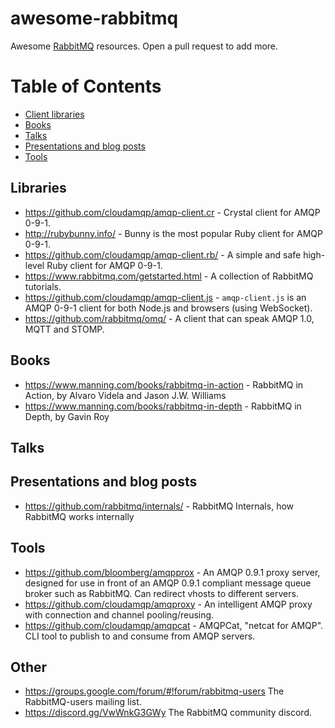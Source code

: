 # awesome-rabbitmq

Awesome [RabbitMQ](https://www.rabbitmq.com/) resources.
Open a pull request to add more.

# Table of Contents

- [Client libraries](#libraries)
- [Books](#books)
- [Talks](#talks)
- [Presentations and blog posts](#presentatoins)
- [Tools](#tools)

## Libraries

- https://github.com/cloudamqp/amqp-client.cr - Crystal client for AMQP 0-9-1.
- http://rubybunny.info/ - Bunny is the most popular Ruby client for AMQP 0-9-1.
- https://github.com/cloudamqp/amqp-client.rb/ - A simple and safe high-level Ruby client for AMQP 0-9-1.
- https://www.rabbitmq.com/getstarted.html - A collection of RabbitMQ tutorials.
- https://github.com/cloudamqp/amqp-client.js - `amqp-client.js` is an AMQP 0-9-1 client for both Node.js and browsers (using WebSocket).
- https://github.com/rabbitmq/omq/ - A client that can speak AMQP 1.0, MQTT and STOMP.

## Books

- https://www.manning.com/books/rabbitmq-in-action - RabbitMQ in Action, by Alvaro Videla and Jason J.W. Williams
- https://www.manning.com/books/rabbitmq-in-depth - RabbitMQ in Depth, by Gavin Roy

## Talks

## Presentations and blog posts

- https://github.com/rabbitmq/internals/ - RabbitMQ Internals, how RabbitMQ works internally

## Tools

- https://github.com/bloomberg/amqpprox - An AMQP 0.9.1 proxy server, designed for use in front of an AMQP 0.9.1 compliant message queue broker such as RabbitMQ. Can redirect vhosts to different servers.
- https://github.com/cloudamqp/amqproxy - An intelligent AMQP proxy with connection and channel pooling/reusing.
- https://github.com/cloudamqp/amqpcat - AMQPCat, "netcat for AMQP". CLI tool to publish to and consume from AMQP servers.

## Other

- https://groups.google.com/forum/#!forum/rabbitmq-users The RabbitMQ-users mailing list.
- https://discord.gg/VwWnkG3GWy The RabbitMQ community discord.
